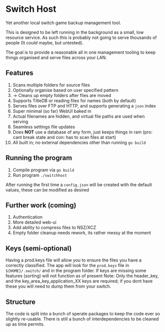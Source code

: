# Switch Host

Yet another local switch game backup management tool.

This is designed to be left running in the background as a small, low resource service.
As such this is probably not going to serve thousands of people (It _could_ maybe, but untested).

The goal is to provide a reasonable all in one management tooling to keep things organised and serve files across your LAN.

## Features

1. Scans multiple folders for source files
1. Optionally organise based on user specified pattern
1. -> Cleans up empty folders after files are moved
1. Supports TitleDB or reading files for names (both by default)
1. Serves files over FTP and HTTP, and supports generating a `json` index
1. Super minimal (so far) WebUI baked in
1. Actual filenames are hidden, and virtual file paths are used when serving
1. Seamless settings file updates
1. Does **NOT** use a database of any form, just keeps things in ram (pro: cant break state and con: has to scan files at start)
1. All built in; no external dependencies other than running `go build`

## Running the program

1. Compile program via `go build`
1. Run program `./switchhost`

After running the first time a `config.json` will be created with the default values, these can be modified as desired

## Further work (coming)

1. Authentication
1. More detailed web-ui
1. Add ability to compress files to NSZ/XCZ
1. Empty folder cleanup needs rework, its rather messy at the moment

## Keys (semi-optional)

Having a prod.keys file will allow you to ensure the files you have a correctly classified. The app will look for the `prod.keys` file in `${HOME}/.switch/` and in the program folder.
If keys are missing some features (sorting) will not function as of present
Note: Only the header_key, and the key_area_key_application_XX keys are required; if you dont have these you will need to dump them from your switch.

## Structure

The code is split into a bunch of sperate packages to keep the code ever so slightly re-usable.
There is still a bunch of interdependencies to be cleaned up as time permits.
